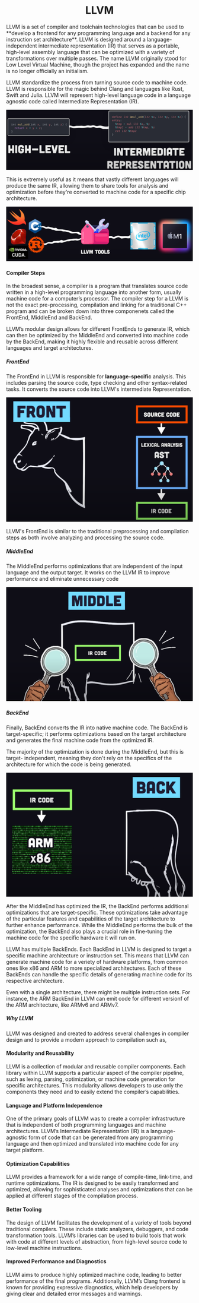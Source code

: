 <div align="center">
  <h1> LLVM </h1>
</div>
LLVM is a set of compiler and toolchain technologies that can be used to **develop a frontend for any programming language and a backend for any instruction set architecture**. LLVM is designed around a language-independent intermediate representation (IR) that serves as a portable, high-level assembly language that can be optimized with a variety of transformations over multiple passes. The name LLVM originally stood for Low Level Virtual Machine, though the project has expanded and the name is no longer officially an initialism.

LLVM standardize the process from turning source code to machine code. LLVM is responsible for the magic behind Clang and languages like Rust, Swift and Julia. LLVM will represent high-level language code in a language agnostic code called Intermediate Representation (IR).

![](./images/LLVM_1.png)

This is extremely useful as it means that vastly different languages will produce the same IR, allowing them to share tools for analysis and optimization before they're converted to machine code for a specific chip architecture.

![](./images/LLVM_2.png)

#### Compiler Steps

In the broadest sense, a compiler is a program that translates source code written in a high-level programming language into another form, usually machine code for a computer’s processor. The compiler step for a LLVM is not the exact pre-processing, compilation and linking for a traditional C++ program and can be broken down into three componenets called the FrontEnd, MiddleEnd and BackEnd.

LLVM’s modular design allows for different FrontEnds to generate IR, which can then be optimized by the MiddleEnd and converted into machine code by the BackEnd, making it highly flexible and reusable across different languages and target architectures.

##### FrontEnd

The FrontEnd in LLVM is responsible for **language-specific** analysis. This includes parsing the source code, type checking and other syntax-related tasks. It converts the source code into LLVM's intermediate Representation.

![](./images/LLVM_3.png)

LLVM's FrontEnd is similar to the traditional preprocessing and compilation steps as both involve analyzing and processing the source code.

##### MiddleEnd

The MiddleEnd performs optimizations that are independent of the input language and the output target. It works on the LLVM IR to improve performance and eliminate unnecessary code

![](./images/LLVM_4.png)

##### BackEnd

Finally, BackEnd converts the IR into native machine code. The BackEnd is target-specific; it performs optimizations based on the target architecture and generates the final machine code from the optimized IR. 

The majority of the optimization is done during the MiddleEnd, but this is target- independent, meaning they don't rely on the specifics of the architecture for which the code is being generated. 

![](./images/LLVM_5.png)

After the MiddleEnd has optimized the IR, the BackEnd performs additional optimizations that are target-specific. These optimizations take advantage of the particular features and capabilities of the target architecture to further enhance performance. While the MiddleEnd performs the bulk of the optimization, the BackEnd also plays a crucial role in fine-tuning the machine code for the specific hardware it will run on.

LLVM has multiple BackEnds. Each BackEnd in LLVM is designed to target a specific machine architecture or instruction set. This means that LLVM can generate machine code for a veriety of hardware platforms, from common ones like x86 and ARM to more specialized architectures. Each of these BackEnds can handle the specific details of generating machine code for its respective architecture.

Even with a single architecture, there might be multiple instruction sets. For instance, the ARM BackEnd in LLVM can emit code for different versionf of the ARM architecture, like ARMv6 and ARMv7.

##### Why LLVM

LLVM was designed and created to address several challenges in compiler design and to provide a modern approach to compilation such as,

#### Modularity and Reusability

LLVM is a collection of modular and reusable compiler components. Each library within LLVM supports a particular aspect of the compiler pipeline, such as lexing, parsing, optimization, or machine code generation for specific architectures. This modularity allows developers to use only the components they need and to easily extend the compiler’s capabilities.

#### Language and Platform Independence

One of the primary goals of LLVM was to create a compiler infrastructure that is independent of both programming languages and machine architectures. LLVM’s Intermediate Representation (IR) is a language-agnostic form of code that can be generated from any programming language and then optimized and translated into machine code for any target platform.

#### Optimization Capabilities

LLVM provides a framework for a wide range of compile-time, link-time, and runtime optimizations. The IR is designed to be easily transformed and optimized, allowing for sophisticated analyses and optimizations that can be applied at different stages of the compilation process.

#### Better Tooling

The design of LLVM facilitates the development of a variety of tools beyond traditional compilers. These include static analyzers, debuggers, and code transformation tools. LLVM’s libraries can be used to build tools that work with code at different levels of abstraction, from high-level source code to low-level machine instructions.

#### Improved Performance and Diagnostics

LLVM aims to produce highly optimized machine code, leading to better performance of the final programs. Additionally, LLVM’s Clang frontend is known for providing expressive diagnostics, which help developers by giving clear and detailed error messages and warnings.
